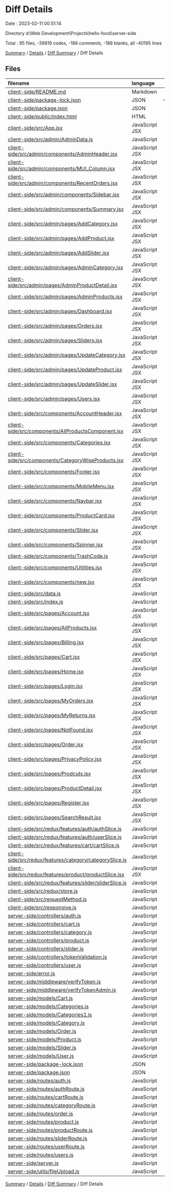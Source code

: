 # Diff Details

Date : 2023-02-11 00:51:14

Directory d:\\Web Development\\Projects\\hello-food\\server-side

Total : 95 files,  -39819 codes, -188 comments, -188 blanks, all -40195 lines

[Summary](results.md) / [Details](details.md) / [Diff Summary](diff.md) / Diff Details

## Files
| filename | language | code | comment | blank | total |
| :--- | :--- | ---: | ---: | ---: | ---: |
| [client-side/README.md](/client-side/README.md) | Markdown | -38 | 0 | -33 | -71 |
| [client-side/package-lock.json](/client-side/package-lock.json) | JSON | -35,269 | 0 | 0 | -35,269 |
| [client-side/package.json](/client-side/package.json) | JSON | -70 | 0 | -1 | -71 |
| [client-side/public/index.html](/client-side/public/index.html) | HTML | -33 | 0 | -3 | -36 |
| [client-side/src/App.jsx](/client-side/src/App.jsx) | JavaScript JSX | -110 | -5 | -6 | -121 |
| [client-side/src/admin/AdminData.js](/client-side/src/admin/AdminData.js) | JavaScript | -37 | 0 | -2 | -39 |
| [client-side/src/admin/components/AdminHeader.jsx](/client-side/src/admin/components/AdminHeader.jsx) | JavaScript JSX | -53 | 0 | -6 | -59 |
| [client-side/src/admin/components/MUI_Column.jsx](/client-side/src/admin/components/MUI_Column.jsx) | JavaScript JSX | -518 | -28 | -13 | -559 |
| [client-side/src/admin/components/RecentOrders.jsx](/client-side/src/admin/components/RecentOrders.jsx) | JavaScript JSX | -45 | 0 | -5 | -50 |
| [client-side/src/admin/components/Sidebar.jsx](/client-side/src/admin/components/Sidebar.jsx) | JavaScript JSX | -148 | -1 | -8 | -157 |
| [client-side/src/admin/components/Summary.jsx](/client-side/src/admin/components/Summary.jsx) | JavaScript JSX | -161 | -2 | -10 | -173 |
| [client-side/src/admin/pages/AddCategory.jsx](/client-side/src/admin/pages/AddCategory.jsx) | JavaScript JSX | -173 | 0 | -7 | -180 |
| [client-side/src/admin/pages/AddProduct.jsx](/client-side/src/admin/pages/AddProduct.jsx) | JavaScript JSX | -301 | -1 | -11 | -313 |
| [client-side/src/admin/pages/AddSlider.jsx](/client-side/src/admin/pages/AddSlider.jsx) | JavaScript JSX | -173 | 0 | -7 | -180 |
| [client-side/src/admin/pages/AdminCategory.jsx](/client-side/src/admin/pages/AdminCategory.jsx) | JavaScript JSX | -138 | -2 | -9 | -149 |
| [client-side/src/admin/pages/AdminProductDetail.jsx](/client-side/src/admin/pages/AdminProductDetail.jsx) | JavaScript JSX | -192 | -2 | -9 | -203 |
| [client-side/src/admin/pages/AdminProducts.jsx](/client-side/src/admin/pages/AdminProducts.jsx) | JavaScript JSX | -154 | -1 | -8 | -163 |
| [client-side/src/admin/pages/Dashboard.jsx](/client-side/src/admin/pages/Dashboard.jsx) | JavaScript JSX | -26 | 0 | -3 | -29 |
| [client-side/src/admin/pages/Orders.jsx](/client-side/src/admin/pages/Orders.jsx) | JavaScript JSX | -45 | 0 | -5 | -50 |
| [client-side/src/admin/pages/Sliders.jsx](/client-side/src/admin/pages/Sliders.jsx) | JavaScript JSX | -135 | -2 | -9 | -146 |
| [client-side/src/admin/pages/UpdateCategory.jsx](/client-side/src/admin/pages/UpdateCategory.jsx) | JavaScript JSX | -195 | -2 | -9 | -206 |
| [client-side/src/admin/pages/UpdateProduct.jsx](/client-side/src/admin/pages/UpdateProduct.jsx) | JavaScript JSX | -336 | -4 | -19 | -359 |
| [client-side/src/admin/pages/UpdateSlider.jsx](/client-side/src/admin/pages/UpdateSlider.jsx) | JavaScript JSX | -195 | -1 | -8 | -204 |
| [client-side/src/admin/pages/Users.jsx](/client-side/src/admin/pages/Users.jsx) | JavaScript JSX | -88 | -2 | -9 | -99 |
| [client-side/src/components/AccountHeader.jsx](/client-side/src/components/AccountHeader.jsx) | JavaScript JSX | -62 | 0 | -4 | -66 |
| [client-side/src/components/AllProductsComponent.jsx](/client-side/src/components/AllProductsComponent.jsx) | JavaScript JSX | -92 | 0 | -5 | -97 |
| [client-side/src/components/Categories.jsx](/client-side/src/components/Categories.jsx) | JavaScript JSX | -131 | -1 | -7 | -139 |
| [client-side/src/components/CategoryWiseProducts.jsx](/client-side/src/components/CategoryWiseProducts.jsx) | JavaScript JSX | -100 | 0 | -3 | -103 |
| [client-side/src/components/Footer.jsx](/client-side/src/components/Footer.jsx) | JavaScript JSX | -193 | 0 | -4 | -197 |
| [client-side/src/components/MobileMenu.jsx](/client-side/src/components/MobileMenu.jsx) | JavaScript JSX | -252 | -1 | -22 | -275 |
| [client-side/src/components/Navbar.jsx](/client-side/src/components/Navbar.jsx) | JavaScript JSX | -435 | -9 | -32 | -476 |
| [client-side/src/components/ProductCard.jsx](/client-side/src/components/ProductCard.jsx) | JavaScript JSX | -208 | 0 | -7 | -215 |
| [client-side/src/components/Slider.jsx](/client-side/src/components/Slider.jsx) | JavaScript JSX | -80 | -2 | -6 | -88 |
| [client-side/src/components/Spinner.jsx](/client-side/src/components/Spinner.jsx) | JavaScript JSX | -58 | -61 | -8 | -127 |
| [client-side/src/components/TrashCode.js](/client-side/src/components/TrashCode.js) | JavaScript | 0 | -18 | 0 | -18 |
| [client-side/src/components/Utilities.jsx](/client-side/src/components/Utilities.jsx) | JavaScript JSX | -4,042 | -2 | -5 | -4,049 |
| [client-side/src/components/new.jsx](/client-side/src/components/new.jsx) | JavaScript JSX | 0 | 0 | -1 | -1 |
| [client-side/src/data.js](/client-side/src/data.js) | JavaScript | -328 | 0 | -3 | -331 |
| [client-side/src/index.js](/client-side/src/index.js) | JavaScript | -14 | 0 | -2 | -16 |
| [client-side/src/pages/Account.jsx](/client-side/src/pages/Account.jsx) | JavaScript JSX | -90 | 0 | -3 | -93 |
| [client-side/src/pages/AllProducts.jsx](/client-side/src/pages/AllProducts.jsx) | JavaScript JSX | -144 | -3 | -9 | -156 |
| [client-side/src/pages/Billing.jsx](/client-side/src/pages/Billing.jsx) | JavaScript JSX | -217 | -4 | -7 | -228 |
| [client-side/src/pages/Cart.jsx](/client-side/src/pages/Cart.jsx) | JavaScript JSX | -269 | 0 | -9 | -278 |
| [client-side/src/pages/Home.jsx](/client-side/src/pages/Home.jsx) | JavaScript JSX | -37 | -1 | -5 | -43 |
| [client-side/src/pages/Login.jsx](/client-side/src/pages/Login.jsx) | JavaScript JSX | -184 | -1 | -6 | -191 |
| [client-side/src/pages/MyOrders.jsx](/client-side/src/pages/MyOrders.jsx) | JavaScript JSX | -109 | 0 | -2 | -111 |
| [client-side/src/pages/MyReturns.jsx](/client-side/src/pages/MyReturns.jsx) | JavaScript JSX | -66 | 0 | -3 | -69 |
| [client-side/src/pages/NotFound.jsx](/client-side/src/pages/NotFound.jsx) | JavaScript JSX | -15 | 0 | -3 | -18 |
| [client-side/src/pages/Order.jsx](/client-side/src/pages/Order.jsx) | JavaScript JSX | -496 | 0 | -13 | -509 |
| [client-side/src/pages/PrivacyPolicy.jsx](/client-side/src/pages/PrivacyPolicy.jsx) | JavaScript JSX | -35 | 0 | -4 | -39 |
| [client-side/src/pages/Prodcuts.jsx](/client-side/src/pages/Prodcuts.jsx) | JavaScript JSX | -154 | -11 | -9 | -174 |
| [client-side/src/pages/ProductDetail.jsx](/client-side/src/pages/ProductDetail.jsx) | JavaScript JSX | -318 | -1 | -10 | -329 |
| [client-side/src/pages/Register.jsx](/client-side/src/pages/Register.jsx) | JavaScript JSX | -210 | -1 | -7 | -218 |
| [client-side/src/pages/SearchResult.jsx](/client-side/src/pages/SearchResult.jsx) | JavaScript JSX | -149 | -10 | -13 | -172 |
| [client-side/src/redux/features/auth/authSlice.js](/client-side/src/redux/features/auth/authSlice.js) | JavaScript | -90 | -5 | -10 | -105 |
| [client-side/src/redux/features/auth/userSlice.js](/client-side/src/redux/features/auth/userSlice.js) | JavaScript | -63 | -4 | -7 | -74 |
| [client-side/src/redux/features/cart/cartSlice.js](/client-side/src/redux/features/cart/cartSlice.js) | JavaScript | -92 | 0 | -5 | -97 |
| [client-side/src/redux/features/category/categorySlice.js](/client-side/src/redux/features/category/categorySlice.js) | JavaScript | -141 | -9 | -16 | -166 |
| [client-side/src/redux/features/product/productSlice.jsx](/client-side/src/redux/features/product/productSlice.jsx) | JavaScript JSX | -139 | -11 | -9 | -159 |
| [client-side/src/redux/features/slider/sliderSlice.js](/client-side/src/redux/features/slider/sliderSlice.js) | JavaScript | -113 | -6 | -11 | -130 |
| [client-side/src/redux/store.js](/client-side/src/redux/store.js) | JavaScript | -16 | -30 | -10 | -56 |
| [client-side/src/requestMethod.js](/client-side/src/requestMethod.js) | JavaScript | -6 | 0 | -3 | -9 |
| [client-side/src/responsive.js](/client-side/src/responsive.js) | JavaScript | -22 | 0 | -3 | -25 |
| [server-side/controllers/auth.js](/server-side/controllers/auth.js) | JavaScript | 60 | 1 | 14 | 75 |
| [server-side/controllers/cart.js](/server-side/controllers/cart.js) | JavaScript | 38 | 0 | 13 | 51 |
| [server-side/controllers/category.js](/server-side/controllers/category.js) | JavaScript | 173 | 10 | 39 | 222 |
| [server-side/controllers/product.js](/server-side/controllers/product.js) | JavaScript | 241 | 13 | 42 | 296 |
| [server-side/controllers/slider.js](/server-side/controllers/slider.js) | JavaScript | 157 | 9 | 36 | 202 |
| [server-side/controllers/tokenValidation.js](/server-side/controllers/tokenValidation.js) | JavaScript | 19 | 0 | 4 | 23 |
| [server-side/controllers/user.js](/server-side/controllers/user.js) | JavaScript | 42 | 0 | 20 | 62 |
| [server-side/error.js](/server-side/error.js) | JavaScript | 7 | 0 | 2 | 9 |
| [server-side/middleware/verifyToken.js](/server-side/middleware/verifyToken.js) | JavaScript | 14 | 0 | 4 | 18 |
| [server-side/middleware/verifyTokenAdmin.js](/server-side/middleware/verifyTokenAdmin.js) | JavaScript | 15 | 0 | 4 | 19 |
| [server-side/models/Cart.js](/server-side/models/Cart.js) | JavaScript | 15 | 0 | 4 | 19 |
| [server-side/models/Categories.js](/server-side/models/Categories.js) | JavaScript | 15 | 0 | 5 | 20 |
| [server-side/models/Categories1.js](/server-side/models/Categories1.js) | JavaScript | 15 | 0 | 5 | 20 |
| [server-side/models/Category.js](/server-side/models/Category.js) | JavaScript | 27 | 0 | 4 | 31 |
| [server-side/models/Order.js](/server-side/models/Order.js) | JavaScript | 27 | 0 | 5 | 32 |
| [server-side/models/Product.js](/server-side/models/Product.js) | JavaScript | 47 | 0 | 3 | 50 |
| [server-side/models/Slider.js](/server-side/models/Slider.js) | JavaScript | 21 | 0 | 4 | 25 |
| [server-side/models/User.js](/server-side/models/User.js) | JavaScript | 44 | 0 | 5 | 49 |
| [server-side/package-lock.json](/server-side/package-lock.json) | JSON | 6,817 | 0 | 1 | 6,818 |
| [server-side/package.json](/server-side/package.json) | JSON | 28 | 0 | 1 | 29 |
| [server-side/routes/auth.js](/server-side/routes/auth.js) | JavaScript | 6 | 3 | 6 | 15 |
| [server-side/routes/authRoute.js](/server-side/routes/authRoute.js) | JavaScript | 7 | 4 | 7 | 18 |
| [server-side/routes/cartRoute.js](/server-side/routes/cartRoute.js) | JavaScript | 7 | 0 | 7 | 14 |
| [server-side/routes/categoryRoute.js](/server-side/routes/categoryRoute.js) | JavaScript | 17 | 0 | 8 | 25 |
| [server-side/routes/order.js](/server-side/routes/order.js) | JavaScript | 0 | 0 | 1 | 1 |
| [server-side/routes/product.js](/server-side/routes/product.js) | JavaScript | 0 | 0 | 1 | 1 |
| [server-side/routes/productRoute.js](/server-side/routes/productRoute.js) | JavaScript | 11 | 5 | 9 | 25 |
| [server-side/routes/sliderRoute.js](/server-side/routes/sliderRoute.js) | JavaScript | 10 | 5 | 10 | 25 |
| [server-side/routes/userRoute.js](/server-side/routes/userRoute.js) | JavaScript | 8 | 3 | 6 | 17 |
| [server-side/routes/users.js](/server-side/routes/users.js) | JavaScript | 4 | 0 | 4 | 8 |
| [server-side/server.js](/server-side/server.js) | JavaScript | 59 | 0 | 14 | 73 |
| [server-side/utils/fileUpload.js](/server-side/utils/fileUpload.js) | JavaScript | 33 | 3 | 10 | 46 |

[Summary](results.md) / [Details](details.md) / [Diff Summary](diff.md) / Diff Details